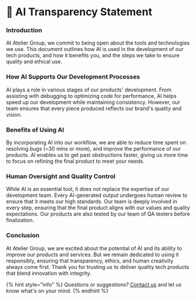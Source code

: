 # 📄 AI Transparency Statement

### Introduction

At Atelier Group, we commit to being open about the tools and technologies we use. This document outlines how AI is used in the development of our tech products, and how it benefits you, and the steps we take to ensure quality and ethical use.

### How AI Supports Our Development Processes

AI plays a role in various stages of our products' development. From assisting with debugging to optimizing code for performance, AI helps speed up our development while maintaining consistency. However, our team ensures that every piece produced reflects our brand's quality and vision.

### Benefits of Using AI

By incorporating AI into our workflow, we are able to reduce time spent on resolving bugs (\~30 mins or more), and improve the performance of our products. AI enables us to get past obstructions faster, giving us more time to focus on refining the final product to meet your needs.

### Human Oversight and Quality Control

While AI is an essential tool, it does not replace the expertise of our development team. Every AI-generated output undergoes human review to ensure that it meets our high standards. Our team is deeply involved in every step, ensuring that the final product aligns with our values and quality expectations. Our products are also tested by our team of QA testers before finalization.

### Conclusion

At Atelier Group, we are excited about the potential of AI and its ability to improve our products and services. But we remain dedicated to using it responsibly, ensuring that transparency, ethics, and human creativity always come first. Thank you for trusting us to deliver quality tech products that blend innovation with integrity.

{% hint style="info" %}
Questions or suggestions? [Contact us](contact-us.md) and let us know what's on your mind.
{% endhint %}

